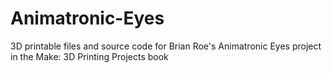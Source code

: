 # Animatronic-Eyes
3D printable files and source code for Brian Roe's Animatronic Eyes project in the Make: 3D Printing Projects book
